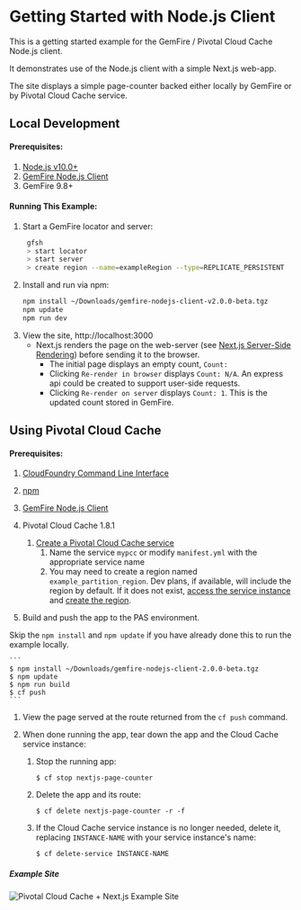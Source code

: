 
# Getting Started with Node.js Client
This is a getting started example for the GemFire / Pivotal Cloud Cache Node.js client.

It demonstrates use of the Node.js client with a simple Next.js web-app.

The site displays a simple page-counter backed either locally by GemFire or by Pivotal Cloud Cache service.

## Local Development

#### Prerequisites:
1. [Node.js v10.0+](https://nodejs.org/)
1. [GemFire Node.js Client](https://network.pivotal.io/products/pivotal-gemfire/)
1. GemFire 9.8+

#### Running This Example:
1. Start a GemFire locator and server:
     ```bash
      gfsh
      > start locator
      > start server
      > create region --name=exampleRegion --type=REPLICATE_PERSISTENT
   ```
1. Install and run via npm:
    ```bash
    npm install ~/Downloads/gemfire-nodejs-client-v2.0.0-beta.tgz
    npm update
    npm run dev
   ```
1. View the site, http://localhost:3000
    - Next.js renders the page on the web-server (see [Next.js Server-Side Rendering](https://nextjs.org/features/server-side-rendering)) before sending it to the browser.
        - The initial page displays an empty count, `Count: `
        - Clicking `Re-render in browser` displays `Count: N/A`. An express api could be created to support user-side requests.
        - Clicking `Re-render on server` displays `Count: 1`. This is the updated count stored in GemFire.

## Using Pivotal Cloud Cache

#### Prerequisites:
1. [CloudFoundry Command Line Interface](https://docs.cloudfoundry.org/cf-cli/)
1. [npm](https://www.npmjs.com/get-npm)
1. [GemFire Node.js Client](https://network.pivotal.io/products/pivotal-gemfire/)
1. Pivotal Cloud Cache 1.8.1
    1. [Create a Pivotal Cloud Cache service](https://docs.pivotal.io/p-cloud-cache/1-4/create-instance.html)
          1. Name the service `mypcc` or modify `manifest.yml` with the appropriate service name
          1. You may need to create a region named `example_partition_region`. Dev plans, if available, will include the region by default. If it does not exist, [access the service instance](https://docs.pivotal.io/p-cloud-cache/accessing-instance.html) and [create the region](https://docs.pivotal.io/p-cloud-cache/using-pcc.html#create-regions).

2. Build and push the app to the PAS environment.

Skip the `npm install` and `npm update` if you have already
done this to run the example locally.

    ```
    $ npm install ~/Downloads/gemfire-nodejs-client-2.0.0-beta.tgz
    $ npm update
    $ npm run build
    $ cf push
    ```
1. View the page served at the route returned from the `cf push` command.

2. When done running the app, tear down the app and the Cloud Cache service instance:

    1. Stop the running app:

        ```
        $ cf stop nextjs-page-counter
        ```

    2. Delete the app and its route:

        ```
        $ cf delete nextjs-page-counter -r -f
        ```

    3. If the Cloud Cache service instance is no longer needed,
    delete it,
    replacing `INSTANCE-NAME` with your service instance's name:

        ```
        $ cf delete-service INSTANCE-NAME
        ```

##### Example Site
![Pivotal Cloud Cache + Next.js Example Site](/screenshot.png)
